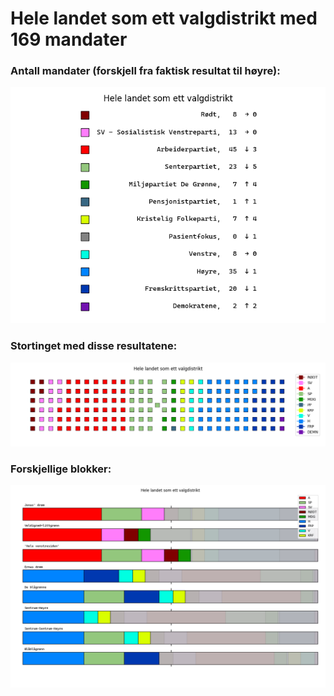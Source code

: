 # Hele landet som ett valgdistrikt med 169 mandater

### Antall mandater (forskjell fra faktisk resultat til høyre):
![Antall seter](seter.png)
### Stortinget med disse resultatene:  
![Stortinget](tinget.png)
### Forskjellige blokker:  
![Blokker](blokker.png)